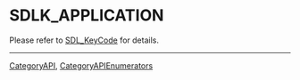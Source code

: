 # SDLK_APPLICATION

Please refer to [SDL_KeyCode](SDL_KeyCode) for details.

----
[CategoryAPI](CategoryAPI), [CategoryAPIEnumerators](CategoryAPIEnumerators)

